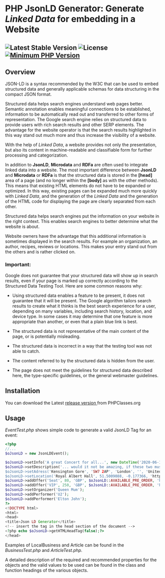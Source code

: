 # PHP JsonLD Generator: Generate *Linked Data* for embedding in a Website
 ![Latest Stable Version](https://img.shields.io/badge/release-v1.1.0-brightgreen.svg)
 ![License](https://img.shields.io/packagist/l/gomoob/php-pushwoosh.svg)
 [![Minimum PHP Version](https://img.shields.io/badge/php-%3E%3D%207.4-8892BF.svg)](https://php.net/)
----------

## Overview
JSON-LD is a syntax recommended by the W3C that can be used to embed structured data and generally applicable schemas for data structuring in the compact JSON format.

Structured data helps search engines understand web pages better. Semantic annotation enables meaningful connections to be established, information to be automatically read out and transferred to other forms of representation. The Google search engine relies on structured data to provide users with rich search results and other SERP elements. The advantage for the website operator is that the search results highlighted in this way stand out much more and thus increase the visibility of a website.

With the help of *Linked Data*, a website provides not only the presentation, but also its content in machine-readable and classifiable form for further processing and categorization.

In addition to **JsonLD**, **Microdata** and **RDFa** are often used to integrate linked data into a website. The most important difference between **JsonLD** and **Microdata** or **RDFa** is that the structured data is stored in the **[head]** area of a page (and no longer within the **[body]** as with the other methods). This means that existing HTML elements do not have to be expanded or optimized. In this way, existing pages can be expanded much more quickly with *Linked Data*, and the generation of the *Linked Data* and the generation of the HTML code for displaying the page are clearly separated from each other.

Structured data helps search engines put the information on your website in the right context. This enables search engines to better determine what the website is about.

Website owners have the advantage that this additional information is sometimes displayed in the search results. For example an organization, an author, recipes, reviews or locations. This makes your entry stand out from the others and is rather clicked on.

### Important: 
Google does not guarantee that your structured data will show up in search results, even if your page is marked up correctly according to the Structured Data Testing Tool. Here are some common reasons why:

 - Using structured data enables a feature to be present, it does not guarantee that it will be present. The Google algorithm tailors search results to create what it thinks is the best search experience for a user, depending on many variables, including search history, location, and device type. In some cases it may determine that one feature is more appropriate than another, or even that a plain blue link is best.

 - The structured data is not representative of the main content of the page, or is potentially misleading.

 - The structured data is incorrect in a way that the testing tool was not able to catch.

 - The content referred to by the structured data is hidden from the user.

 - The page does not meet the guidelines for structured data described here, the type-specific guidelines, or the general webmaster guidelines.



## Installation
You can download the  Latest [release version ](https://www.phpclasses.org/package/xxxx.html) from PHPClasses.org

## Usage
*EventTest.php* shows simple code to generate a valid JsonLD Tag for an event:

```php
<?php
//...
$oJsonLD = new JsonLDEvent();

$oJsonLD->setInfo('A great Concert for all...', new DateTime('2020-06-12 18:30'), new DateTime('2020-06-12 22:00'));
$oJsonLD->setDescription('... would it not be amazing, if these two musicians could perform together!);
$oJsonLD->setAdress('Kensington Gore', 'SW7 2AP', 'London', '', 'United Kingdom');
$oJsonLD->setLocation('Royal Albert Hall', 51.5009088, -0.177366, 'https://www.google.com/maps/...');
$oJsonLD->addOffer('Seat', 80, 'GBP', $oJsonLD::AVAILABLE_PRE_ORDER, 'https://www.tickets.com/rah');
$oJsonLD->addOffer('VIP', 250, 'GBP', $oJsonLD::AVAILABLE_PRE_ORDER, 'https://www.tickets.com/rah');
$oJsonLD->setOrganizer('Queen Mum');
$oJsonLD->addPerformer('U2');
$oJsonLD->addPerformer('Elton John');
?>
<!DOCTYPE html>
<html>
<head>
<title>Json LD Generator</title>
<!-- insert the tag in the head section of the document -->
<?php echo $oJsonLD->getHTMLHeadTag(false);?>
</head>
```
Examples of LocalBusiness and Article can be found in the *BusinessTest.php* and *ArticleTest.php*.

A detailed description of the required and recommended properties for the objects and the valid values to be used can be found in the class and function headings of the various objects.
